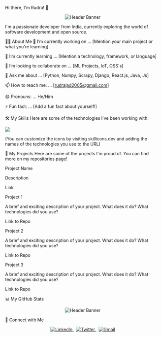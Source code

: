 Hi there, I'm Rudra! 👋
<p align="center">
<img src="https://www.google.com/search?q=https://placehold.co/800x200/6366f1/ffffff%3Ftext%3DWelcome%2Bto%2Bmy%2BGitHub%2BProfile!" alt="Header Banner"/>
</p>

I'm a passionate developer from India, currently exploring the world of software development and open source.

👨‍💻 About Me
🔭 I’m currently working on ... [Mention your main project or what you're learning]

🌱 I’m currently learning ... [Mention a technology, framework, or language]

👯 I’m looking to collaborate on ... [ML Projects, IoT, OSS's]

💬 Ask me about ... [Python, Numpy, Scrapy, Django, React.js, Java, Js]

📫 How to reach me: ... [rudrajad2005@gmail.com]

😄 Pronouns: ... He/Him

⚡ Fun fact: ... [Add a fun fact about yourself!]

🛠️ My Skills
Here are some of the technologies I've been working with:

<p align="left">
<a href="https://skillicons.dev">
<img src="https://www.google.com/search?q=https://skillicons.dev/icons%3Fi%3Djava,python,js,html,css,react,nodejs,express,mongodb,mysql,git,github,vscode,figma" />
</a>
</p>

(You can customize the icons by visiting skillicons.dev and adding the names of the technologies you use to the URL)

🚀 My Projects
Here are some of the projects I'm proud of. You can find more on my repositories page!

Project Name

Description

Link

Project 1

A brief and exciting description of your project. What does it do? What technologies did you use?

Link to Repo

Project 2

A brief and exciting description of your project. What does it do? What technologies did you use?

Link to Repo

Project 3

A brief and exciting description of your project. What does it do? What technologies did you use?

Link to Repo

📊 My GitHub Stats
<p align="center">
  <img src="https://placehold.co/800x200/6366f1/ffffff?text=Welcome+to+my+GitHub+Profile!" alt="Header Banner"/>
</p>

🤝 Connect with Me
<p align="center">
<a href="https://www.google.com/search?q=https://linkedin.com/in/your-linkedin-profile">
<img src="https://www.google.com/search?q=https://skillicons.dev/icons%3Fi%3Dlinkedin" alt="LinkedIn"/>
</a>
&nbsp;
<a href="https://www.google.com/search?q=https://twitter.com/your-twitter-handle">
<img src="https://www.google.com/search?q=https://skillicons.dev/icons%3Fi%3Dtwitter" alt="Twitter"/>
</a>
&nbsp;
<a href="mailto:youremail@example.com">
<img src="https://www.google.com/search?q=https://skillicons.dev/icons%3Fi%3Dgmail" alt="Gmail"/>
</a>
</p>
